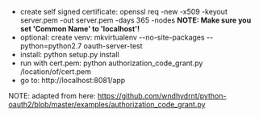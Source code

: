 - create self signed certificate: openssl req -new -x509 -keyout server.pem -out server.pem -days 365 -nodes
  **NOTE: Make sure you set 'Common Name' to 'localhost'!**
- optional: create venv: mkvirtualenv --no-site-packages --python=python2.7 oauth-server-test
- install: python setup.py install
- run with cert.pem: python authorization_code_grant.py /location/of/cert.pem
- go to: http://localhost:8081/app

NOTE: adapted from here: https://github.com/wndhydrnt/python-oauth2/blob/master/examples/authorization_code_grant.py